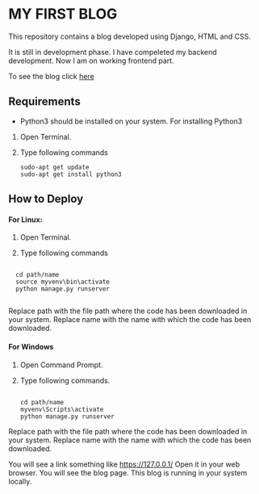 # MY FIRST BLOG

This repository contains a blog developed using Django, HTML and CSS.

It is still in development phase. I have compeleted my backend development.  Now I am on working frontend part.

To see the blog click [here](http://shivamyadav.pythonanywhere.com/)

## Requirements
* Python3 should be installed on your system. For installing Python3 

1. Open Terminal.

2. Type following commands
   ```
   sudo-apt get update
   sudo-apt get install python3
   
   ```
   
## How to Deploy
 
#### For Linux:

1. Open Terminal.

2. Type following commands
  ```
        
    cd path/name
    source myvenv\bin\activate
    python manage.py runserver 
        
  ```
        
Replace path with the file path where the code has been downloaded in your system.
Replace name with the name with which the code has been downloaded.
 
#### For Windows


1. Open Command Prompt.

2. Type following commands.
   ```
   
   cd path/name
   myvenv\Scripts\activate
   python manage.py runserver 
   
   ``` 
        
Replace path with the file path where the code has been downloaded in your system.
Replace name with the name with which the code has been downloaded.
 
You will see a link something like https://127.0.0.1/
Open it in your web browser. You will see the blog page. This blog is running in your system locally. 

       
